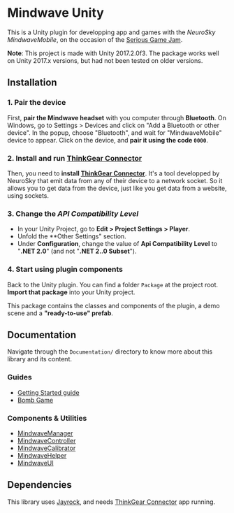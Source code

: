 # Mindwave Unity

This is a Unity plugin for developping app and games with the *NeuroSky MindwaveMobile*, on the occasion of the [Serious Game Jam](https://www.eventbrite.fr/e/34697918408).

**Note**: This project is made with Unity 2017.2.0f3. The package works well on Unity 2017.x versions, but had not been tested on older versions.

## Installation

### 1. Pair the device

First, **pair the Mindwave headset** with you computer through **Bluetooth**. On Windows, go to Settings > Devices and click on "Add a Bluetooth or other device". In the popup, choose "Bluetooth", and wait for "MindwaveMobile" device to appear. Click on the device, and **pair it using the code `0000`**.

### 2. Install and run [ThinkGear Connector](http://developer.neurosky.com/docs/doku.php?id=thinkgear_connector_tgc)

Then, you need to **install [ThinkGear Connector](http://developer.neurosky.com/docs/doku.php?id=thinkgear_connector_tgc)**. It's a tool developped by NeuroSky that emit data from any of their device to a network socket. So it allows you to get data from the device, just like you get data from a website, using sockets.

### 3. Change the *API Compatibility Level*

* In your Unity Project, go to **Edit > Project Settings > Player**.
* Unfold the **Other Settings" section.
* Under **Configuration**, change the value of **Api Compatibility Level** to "**.NET 2.0**" (and not "**.NET 2..0 Subset**").

### 4. Start using plugin components

Back to the Unity plugin. You can find a folder `Package` at the project root. **Import that package** into your Unity project.

This package contains the classes and components of the plugin, a demo scene and a **"ready-to-use" prefab**.

## Documentation

Navigate through the `Documentation/` directory to know more about this library and its content.

### Guides

* [Getting Started guide](./Documentation/GettingStarted.md)
* [Bomb Game](./Documentation/BombGame.md)

### Components & Utilities

* [MindwaveManager](./Documentation/MindwaveManager.md)
* [MindwaveController](./Documentation/MindwaveController.md)
* [MindwaveCalibrator](./Documentation/MindwaveCalibrator.md)
* [MindwaveHelper](./Documentation/MindwaveHelper.md)
* [MindwaveUI](./Documentation/MindwaveUI.md)

## Dependencies

This library uses [Jayrock](https://github.com/atifaziz/Jayrock), and needs [ThinkGear Connector](http://developer.neurosky.com/docs/doku.php?id=thinkgear_connector_tgc) app running.